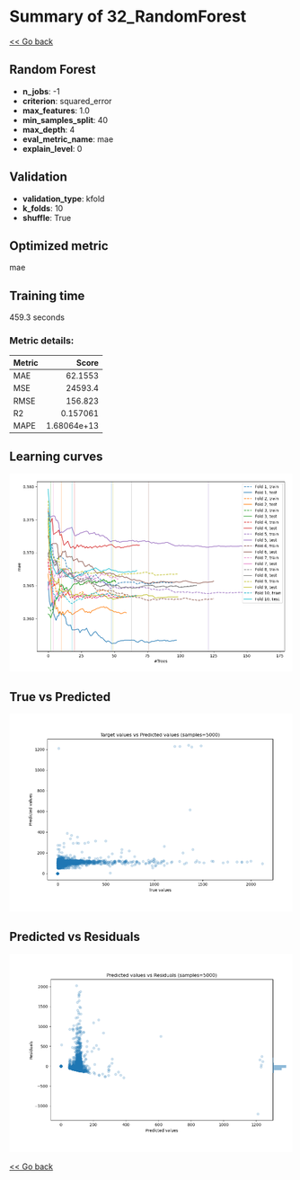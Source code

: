 # Summary of 32_RandomForest

[<< Go back](../README.md)


## Random Forest
- **n_jobs**: -1
- **criterion**: squared_error
- **max_features**: 1.0
- **min_samples_split**: 40
- **max_depth**: 4
- **eval_metric_name**: mae
- **explain_level**: 0

## Validation
 - **validation_type**: kfold
 - **k_folds**: 10
 - **shuffle**: True

## Optimized metric
mae

## Training time

459.3 seconds

### Metric details:
| Metric   |           Score |
|:---------|----------------:|
| MAE      |    62.1553      |
| MSE      | 24593.4         |
| RMSE     |   156.823       |
| R2       |     0.157061    |
| MAPE     |     1.68064e+13 |



## Learning curves
![Learning curves](learning_curves.png)
## True vs Predicted

![True vs Predicted](true_vs_predicted.png)


## Predicted vs Residuals

![Predicted vs Residuals](predicted_vs_residuals.png)



[<< Go back](../README.md)

